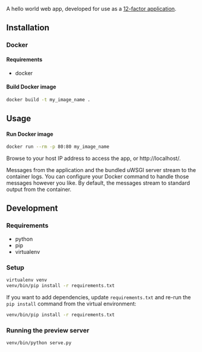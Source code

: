 A hello world web app, developed for use as a [12-factor application](https://12factor.net).

## Installation

### Docker

#### Requirements

- docker

#### Build Docker image

```bash
docker build -t my_image_name .
```

## Usage

#### Run Docker image

```bash
docker run --rm -p 80:80 my_image_name
```

Browse to your host IP address to access the app, or http://localhost/.

Messages from the application and the bundled uWSGI server stream to the
container logs. You can configure your Docker command to handle those
messages however you like. By default, the messages stream to
standard output from the container.

## Development

### Requirements

- python
- pip
- virtualenv

### Setup

```bash
virtualenv venv
venv/bin/pip install -r requirements.txt
```

If you want to add dependencies, update `requirements.txt`
 and re-run the `pip install` command from the virtual environment:

```bash
venv/bin/pip install -r requirements.txt
```

### Running the preview server

```bash
venv/bin/python serve.py
```